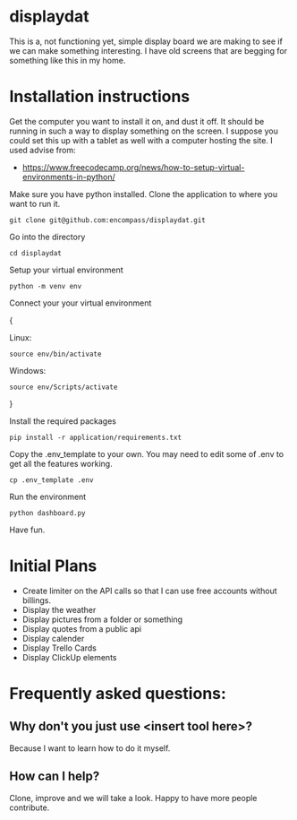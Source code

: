 # displaydat
This is a, not functioning yet, simple display board we are making to see if we can make something interesting.  I have old screens that are begging for something like this in my home.

# Installation instructions
Get the computer you want to install it on, and dust it off.  It should be running in such a way to display something on the screen.  I suppose you could set this up with a tablet as well with a computer hosting the site.
I used advise from:
* https://www.freecodecamp.org/news/how-to-setup-virtual-environments-in-python/

Make sure you have python installed.
Clone the application to where you want to run it.

    git clone git@github.com:encompass/displaydat.git

Go into the directory

    cd displaydat

Setup your virtual environment

    python -m venv env

Connect your your virtual environment

{

Linux:

    source env/bin/activate
Windows:

    source env/Scripts/activate
}

Install the required packages

    pip install -r application/requirements.txt

Copy the .env_template to your own. You may need to edit some of .env to get all the features working.

    cp .env_template .env

Run the environment

    python dashboard.py

Have fun.

# Initial Plans
* Create limiter on the API calls so that I can use free accounts without billings.
* Display the weather
* Display pictures from a folder or something
* Display quotes from a public api
* Display calender
* Display Trello Cards
* Display ClickUp elements

# Frequently asked questions:
## Why don't you just use \<insert tool here\>?
Because I want to learn how to do it myself.
## How can I help?
Clone, improve and we will take a look.  Happy to have more people contribute.
